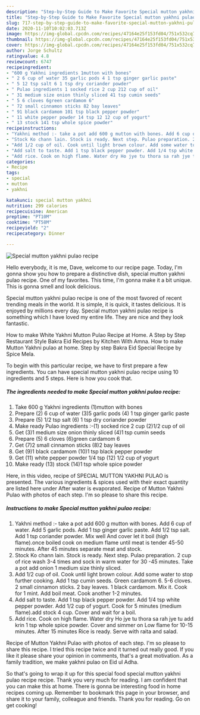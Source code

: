 ```yaml
---
description: "Step-by-Step Guide to Make Favorite Special mutton yakhni pulao recipe"
title: "Step-by-Step Guide to Make Favorite Special mutton yakhni pulao recipe"
slug: 717-step-by-step-guide-to-make-favorite-special-mutton-yakhni-pulao-recipe
date: 2020-11-10T10:02:03.713Z
image: https://img-global.cpcdn.com/recipes/47164e25f153fd04/751x532cq70/special-mutton-yakhni-pulao-recipe-recipe-main-photo.jpg
thumbnail: https://img-global.cpcdn.com/recipes/47164e25f153fd04/751x532cq70/special-mutton-yakhni-pulao-recipe-recipe-main-photo.jpg
cover: https://img-global.cpcdn.com/recipes/47164e25f153fd04/751x532cq70/special-mutton-yakhni-pulao-recipe-recipe-main-photo.jpg
author: Jorge Schultz
ratingvalue: 4.8
reviewcount: 6747
recipeingredient:
- "600 g Yakhni ingredients 1mutton with bones"
- " 2 6 cup of water 35 garlic pods 4 1 tsp ginger garlic paste"
- " 5 12 tsp salt 6 1 tsp dry coriander powder"
- " Pulao ingredients 1 socked rice 2 cup 212 cup of oil"
- " 31 medium size onion thinly sliced 41 tsp cumin seeds"
- " 5 6 cloves 6green cardamom 6"
- " 72 small cinnamon sticks 82 bay leaves"
- " 91 black cardamom 101 tsp black pepper powder"
- " 11 white pepper powder 14 tsp 12 12 cup of yogurt"
- " 13 stock 141 tsp whole spice powder"
recipeinstructions:
- "Yakhni method :- take a pot add 600 g mutton with bones. Add 6 cup of water. Add 5 garlic pods. Add 1 tsp ginger garlic paste. Add 1/2 tsp salt. Add 1 tsp coriander powder. Mix well And cover let it boil (high flame).once boiled cook on medium flame until meat is tender 45-50 minutes. After 45 minutes separate meat and stock."
- "Stock Ko chann lain. Stock is ready. Next step. Pulao preparation. 2 cup of rice wash 3-4 times and sock in warm water for 30 -45 minutes. Take a pot add onion 1 medium size thinly sliced."
- "Add 1/2 cup of oil. Cook until light brown colour. Add some water to stop further cooking. Add 1 tsp cumin seeds. Green cardamom 6. 5-6 cloves. 2 small cinnamon sticks. 2 bay leaves. 1 black cardamom. Mix it. Cook for 1 mint. Add boil meat. Cook another 1-2 minutes."
- "Add salt to taste. Add 1 tsp black pepper powder. Add 1/4 tsp white pepper powder. Add 1/2 cup of yogurt. Cook for 5 minutes (medium flame).add stock 4 cup. Cover and wait for a boil."
- "Add rice. Cook on high flame. Water dry Ho jye tu thora sa rah jye tu add krin 1 tsp whole spice powder. Cover and simmer on Low flame for 10-15 minutes. After 15 minutes Rice is ready. Serve with raita and salad."
categories:
- Recipe
tags:
- special
- mutton
- yakhni

katakunci: special mutton yakhni 
nutrition: 299 calories
recipecuisine: American
preptime: "PT10M"
cooktime: "PT58M"
recipeyield: "2"
recipecategory: Dinner

---
```



![Special mutton yakhni pulao recipe](https://img-global.cpcdn.com/recipes/47164e25f153fd04/751x532cq70/special-mutton-yakhni-pulao-recipe-recipe-main-photo.jpg)

Hello everybody, it is me, Dave, welcome to our recipe page. Today, I'm gonna show you how to prepare a distinctive dish, special mutton yakhni pulao recipe. One of my favorites. This time, I'm gonna make it a bit unique. This is gonna smell and look delicious.

Special mutton yakhni pulao recipe is one of the most favored of recent trending meals in the world. It is simple, it is quick, it tastes delicious. It is enjoyed by millions every day. Special mutton yakhni pulao recipe is something which I have loved my entire life. They are nice and they look fantastic.

How to make White Yakhni Mutton Pulao Recipe at Home. A Step by Step Restaurant Style Bakra Eid Recipes by Kitchen With Amna. How to make Mutton Yakhni pulao at home. Step by step Bakra Eid Special Recipe by Spice Mela.


To begin with this particular recipe, we have to first prepare a few ingredients. You can have special mutton yakhni pulao recipe using 10 ingredients and 5 steps. Here is how you cook that.

<!--inarticleads1-->

##### The ingredients needed to make Special mutton yakhni pulao recipe:

1. Take 600 g Yakhni ingredients (1)mutton with bones
1. Prepare  (2) 6 cup of water (3)5 garlic pods (4) 1 tsp ginger garlic paste
1. Prepare  (5) 1/2 tsp salt (6) 1 tsp dry coriander powder
1. Make ready  Pulao ingredients :-(1) socked rice 2 cup (2)1/2 cup of oil
1. Get  (3)1 medium size onion thinly sliced (4)1 tsp cumin seeds
1. Prepare  (5) 6 cloves (6)green cardamom 6
1. Get  (7)2 small cinnamon sticks (8)2 bay leaves
1. Get  (9)1 black cardamom (10)1 tsp black pepper powder
1. Get  (11) white pepper powder 1/4 tsp (12) 1/2 cup of yogurt
1. Make ready  (13) stock (14)1 tsp whole spice powder


Here, in this video, recipe of SPECIAL MUTTON YAKHNI PULAO is presented. The various ingredients &amp; spices used with their exact quantity are listed here under After water is evaporated. Recipe of Mutton Yakhni Pulao with photos of each step. I&#39;m so please to share this recipe. 

<!--inarticleads2-->

##### Instructions to make Special mutton yakhni pulao recipe:

1. Yakhni method :- take a pot add 600 g mutton with bones. Add 6 cup of water. Add 5 garlic pods. Add 1 tsp ginger garlic paste. Add 1/2 tsp salt. Add 1 tsp coriander powder. Mix well And cover let it boil (high flame).once boiled cook on medium flame until meat is tender 45-50 minutes. After 45 minutes separate meat and stock.
1. Stock Ko chann lain. Stock is ready. Next step. Pulao preparation. 2 cup of rice wash 3-4 times and sock in warm water for 30 -45 minutes. Take a pot add onion 1 medium size thinly sliced.
1. Add 1/2 cup of oil. Cook until light brown colour. Add some water to stop further cooking. Add 1 tsp cumin seeds. Green cardamom 6. 5-6 cloves. 2 small cinnamon sticks. 2 bay leaves. 1 black cardamom. Mix it. Cook for 1 mint. Add boil meat. Cook another 1-2 minutes.
1. Add salt to taste. Add 1 tsp black pepper powder. Add 1/4 tsp white pepper powder. Add 1/2 cup of yogurt. Cook for 5 minutes (medium flame).add stock 4 cup. Cover and wait for a boil.
1. Add rice. Cook on high flame. Water dry Ho jye tu thora sa rah jye tu add krin 1 tsp whole spice powder. Cover and simmer on Low flame for 10-15 minutes. After 15 minutes Rice is ready. Serve with raita and salad.


Recipe of Mutton Yakhni Pulao with photos of each step. I&#39;m so please to share this recipe. I tried this recipe twice and it turned out really good. If you like it please share your opinion in comments, that&#39;s a great motivation. As a family tradition, we make yakhni pulao on Eid ul Adha. 

So that's going to wrap it up for this special food special mutton yakhni pulao recipe recipe. Thank you very much for reading. I am confident that you can make this at home. There is gonna be interesting food in home recipes coming up. Remember to bookmark this page in your browser, and share it to your family, colleague and friends. Thank you for reading. Go on get cooking!
